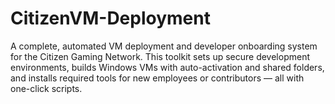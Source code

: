 # CitizenVM-Deployment
A complete, automated VM deployment and developer onboarding system for the Citizen Gaming Network. This toolkit sets up secure development environments, builds Windows VMs with auto-activation and shared folders, and installs required tools for new employees or contributors — all with one-click scripts.
